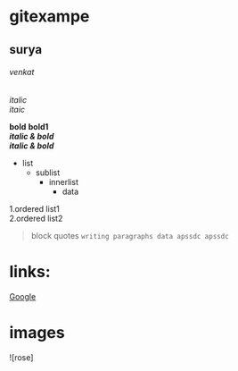 # gitexampe
## surya
###### venkat



*italic*<br>
_itaic_

**bold**
__bold1__<br>
***italic & bold***<br>
___italic & bold___<br>


* list
  * sublist
    * innerlist
      * data
      
      
1.ordered list1<br>
2.ordered list2


> block quotes
> `writing paragraphs
  data apssdc
  apssdc`
  
  
  # links:
  
  [Google](https://www.google.com/)
  
  # images
  ![rose]
